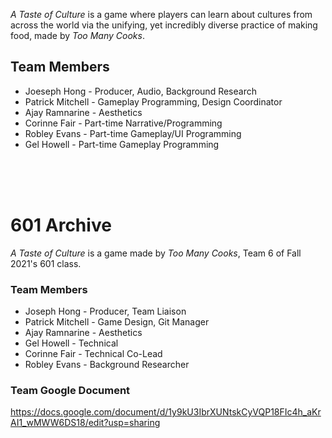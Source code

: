 *A Taste of Culture* is a game where players can learn about cultures from across the world via the unifying, yet incredibly diverse practice of making food, made by *Too Many Cooks*.

## Team Members
 - Joeseph Hong - Producer, Audio, Background Research
 - Patrick Mitchell - Gameplay Programming, Design Coordinator
 - Ajay Ramnarine - Aesthetics
 - Corinne Fair - Part-time Narrative/Programming
 - Robley Evans - Part-time Gameplay/UI Programming
 - Gel Howell - Part-time Gameplay Programming

<br/><br/><br/>

# 601 Archive
*A Taste of Culture* is a game made by *Too Many Cooks*, Team 6 of Fall 2021's 601 class.
### Team Members
 - Joseph Hong - Producer, Team Liaison
 - Patrick Mitchell - Game Design, Git Manager
 - Ajay Ramnarine - Aesthetics 
 - Gel Howell - Technical
 - Corinne Fair - Technical Co-Lead
 - Robley Evans - Background Researcher
### Team Google Document
 https://docs.google.com/document/d/1y9kU3IbrXUNtskCyVQP18FIc4h_aKrAI1_wMWW6DS18/edit?usp=sharing
